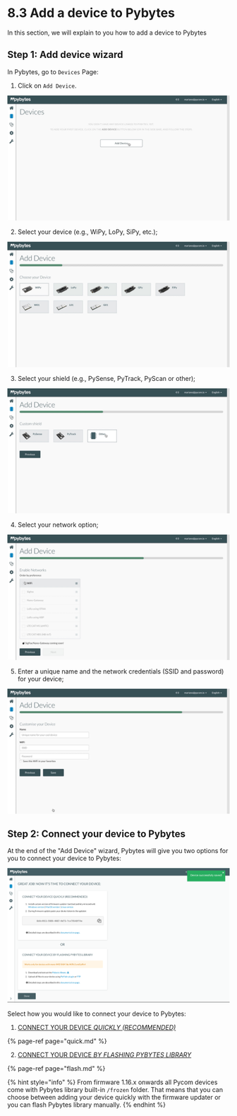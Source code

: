# 8.3 Add a device to Pybytes

In this section, we will explain to you how to add a device to Pybytes

## Step 1: Add device wizard

In Pybytes, go to `Devices` Page:

1. Click on `Add Device`.

![](../../.gitbook/assets/1%20%281%29.jpg)

2. Select your device \(e.g., WiPy, LoPy, SiPy, etc.\);

![](../../.gitbook/assets/2%20%281%29.jpg)

3. Select your shield \(e.g., PySense, PyTrack, PyScan or other\);

![](../../.gitbook/assets/3.jpg)

4. Select your network option;

![](../../.gitbook/assets/4.jpg)

5. Enter a unique name and the network credentials \(SSID and password\) for your device;

![](../../.gitbook/assets/5%20%281%29.jpg)

## Step 2: Connect your device to Pybytes

At the end of the "Add Device" wizard, Pybytes will give you two options for you to connect your device to Pybytes:

![](../../.gitbook/assets/7%20%281%29.png)

Select how you would like to connect your device to Pybytes:

1. [CONNECT YOUR DEVICE _QUICKLY \(RECOMMENDED\)_](quick.md)

{% page-ref page="quick.md" %}

2. [CONNECT YOUR DEVICE _BY FLASHING PYBYTES LIBRARY_](flash.md)

{% page-ref page="flash.md" %}

{% hint style="info" %}
From firmware 1.16.x onwards all Pycom devices come with Pybytes library built-in `/frozen` folder. That means that you can choose between adding your device quickly with the firmware updater or you can flash Pybytes library manually.
{% endhint %}

